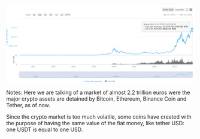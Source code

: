<div class="flex-center">
    <img src="assets/total-market-cap.png" alt="">
    <!-- <img src="assets/market-cap-rank.png" alt=""> -->
</div>

Notes:
Here we are talking of a market of almost 2.2 trillion euros were the major crypto assets are detained by Bitcoin, Ethereum, Binance Coin and Tether, as of now.  

Since the crypto market is too much volatile, some coins have created with the purpose of having the same value of the fiat money, like tether USD: one USDT is equal to one USD.